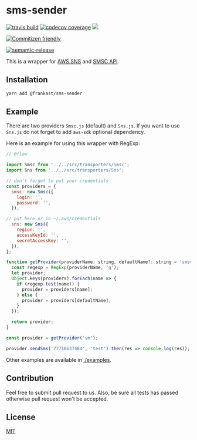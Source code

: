 # sms-sender

[![travis build](https://img.shields.io/travis/FrankAst/sms-sender.svg)](https://travis-ci.org/FrankAst/sms-sender)
[![codecov coverage](https://img.shields.io/codecov/c/github/FrankAst/sms-sender.svg)](https://codecov.io/github/FrankAst/sms-sender)
[![](https://img.shields.io/npm/v/sms-sender.svg)](https://www.npmjs.com/package/sms-sender)
<!-- [![npm](https://img.shields.io/npm/dt/graphql-compose-json.svg)](http://www.npmtrends.com/graphql-compose-json) -->
[![Commitizen friendly](https://img.shields.io/badge/commitizen-friendly-brightgreen.svg)](http://commitizen.github.io/cz-cli/)
<!-- [![Greenkeeper badge](https://badges.greenkeeper.io/graphql-compose/graphql-compose-json.svg)](https://greenkeeper.io/) -->
[![semantic-release](https://img.shields.io/badge/%20%20%F0%9F%93%A6%F0%9F%9A%80-semantic--release-e10079.svg)](https://github.com/semantic-release/semantic-release)


This is a wrapper for [AWS.SNS](https://aws.amazon.com/sns/) and [SMSC API](https://smsc.ru).

## Installation


```bash
yarn add @frankast/sms-sender
```

## Example

There are two providers `Smsc.js` (default) and `Sns.js`. If you want to use `Sns.js` do not forget to add `aws-sdk` optional dependency.

Here is an example for using this wrapper with RegExp:

```js
// @flow

import Smsc from '../../src/transporters/Smsc';
import Sns from '../../src/transporters/Sns';

// don't forget to put your credentials
const providers = {
  smsc: new Smsc({
    login: '',
    password: '',
  }),

// put here or in ~/.aws/credentials
  sns: new Sns({
    region: '',
    accessKeyId: '',
    secretAccessKey: '',
  }),
};

function getProvider(providerName: string, defaultName?: string = 'smsc'): any {
  const regexp = RegExp(providerName, 'g');
  let provider;
  Object.keys(providers).forEach(name => {
    if (regexp.test(name)) {
      provider = providers[name];
    } else {
      provider = providers[defaultName];
    }
  });

  return provider;
}

const provider = getProvider('sm');

provider.sendSms('77718637484', 'test').then(res => console.log(res));

```

Other examples are available in [./examples](https://github.com/FrankAst/sms-sender/tree/master/examples).

## Contribution
Feel free to submit pull request to us. Also, be sure all tests has passed otherwise pull request won't be accepted.

## License

[MIT](https://github.com/FrankAst/sms-sender/blob/master/LICENSE.md)
